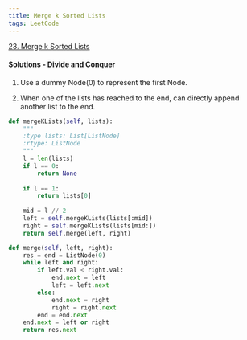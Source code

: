 ```yaml
---
title: Merge k Sorted Lists
tags: LeetCode
---
```


[23. Merge k Sorted Lists](https://leetcode.com/problems/merge-k-sorted-lists/)

#### Solutions - Divide and Conquer  
1. Use a dummy Node(0) to represent the first Node.

1. When one of the lists has reached to the end, can directly append another list to the end.

```python
def mergeKLists(self, lists):
    """
    :type lists: List[ListNode]
    :rtype: ListNode
    """
    l = len(lists)
    if l == 0:
        return None
                
    if l == 1:
        return lists[0]
    
    mid = l // 2
    left = self.mergeKLists(lists[:mid])
    right = self.mergeKLists(lists[mid:])
    return self.merge(left, right)

def merge(self, left, right):
    res = end = ListNode(0)
    while left and right:
        if left.val < right.val:
            end.next = left
            left = left.next
        else:
            end.next = right
            right = right.next
        end = end.next
    end.next = left or right
    return res.next
```